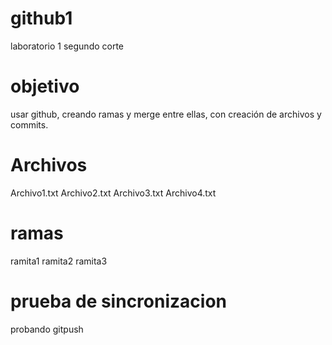 # github1
laboratorio 1 segundo corte

# objetivo
usar github, creando ramas y merge entre ellas, con creación de archivos y commits.

# Archivos
 Archivo1.txt
 Archivo2.txt
 Archivo3.txt
 Archivo4.txt

# ramas

ramita1
ramita2
ramita3
# prueba de sincronizacion
probando gitpush
